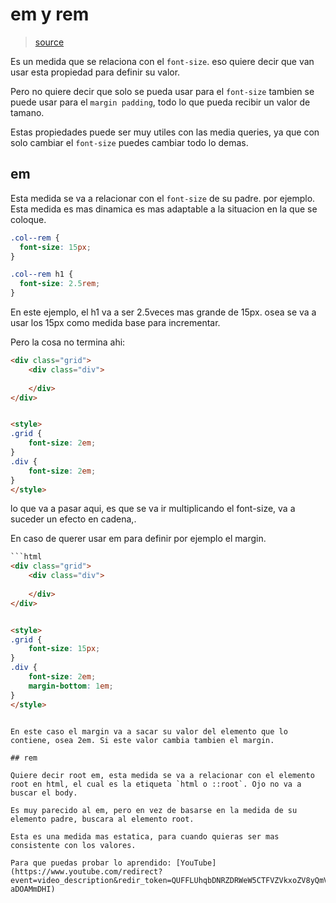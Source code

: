 # em y rem

> [source](https://www.youtube.com/watch?v=_-aDOAMmDHI&list=PL4-IK0AVhVjP27yZLwW-gkPggRps0CCnP&index=5)

Es un medida que se relaciona con el `font-size`.  eso quiere decir que van usar esta propiedad para definir su valor.

Pero no quiere decir que solo se pueda usar para el `font-size` tambien se puede usar para el `margin padding`, todo lo que pueda recibir un valor de tamano. 

Estas propiedades puede ser muy utiles con las media queries, ya que con solo cambiar el `font-size` puedes cambiar todo lo demas.

## em

Esta medida se va a relacionar con el `font-size` de su padre. por ejemplo. Esta medida es mas dinamica es mas adaptable a la situacion en la que se coloque.

```css
.col--rem {
  font-size: 15px;
}

.col--rem h1 {
  font-size: 2.5rem;
}
```

En este ejemplo, el h1 va a ser 2.5veces mas grande de 15px. osea se va a usar los 15px como medida base para incrementar.

Pero la cosa no termina ahi:

```html
<div class="grid">
    <div class="div">
    
    </div>
</div>


<style>
.grid {
    font-size: 2em;
}
.div {
    font-size: 2em;
}
</style>
```

lo que va a pasar aqui, es que se va ir multiplicando el font-size, va a suceder un efecto en cadena,.

En caso de querer usar em para definir por ejemplo el margin. 

```html
```html
<div class="grid">
    <div class="div">
    
    </div>
</div>


<style>
.grid {
    font-size: 15px;
}
.div {
    font-size: 2em;
    margin-bottom: 1em;
}
</style>
```
```

En este caso el margin va a sacar su valor del elemento que lo contiene, osea 2em. Si este valor cambia tambien el margin.

## rem

Quiere decir root em, esta medida se va a relacionar con el elemento root en html, el cual es la etiqueta `html o ::root`. Ojo no va a buscar el body.

Es muy parecido al em, pero en vez de basarse en la medida de su elemento padre, buscara al elemento root.

Esta es una medida mas estatica, para cuando quieras ser mas consistente con los valores.

Para que puedas probar lo aprendido: [YouTube](https://www.youtube.com/redirect?event=video_description&redir_token=QUFFLUhqbDNRZDRWeW5CTFVZVkxoZV8yQmVpOE92VDdOZ3xBQ3Jtc0ttbjlkbTV1azk1VmpjaHVVQjBlTTdkUlZiTjJKUkxTdGtuZjdud0lScjc0TDBkNDlTMzM4Z200cUgzQVFvSjlUSE96OVFkU3FXeXNjX3RfRzl2NmdjUFR6RmthVExyMWwybGJfSEZLU2RNNzN3bzlRQQ&q=http%3A%2F%2Fcodepen.io%2Fkevinpowell%2Fpen%2FRKdjXe&v=_-aDOAMmDHI)
